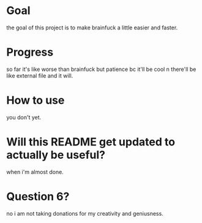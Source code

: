 # Goal
the goal of this project is to make brainfuck a little easier and faster.
# Progress
so far it's like worse than brainfuck but patience bc it'll be cool n there'll be like external file and it will.
# How to use
you don't yet.
# Will this README get updated to actually be useful?
when i'm almost done.
# Question 6?
no i am not taking donations for my creativity and geniusness.
